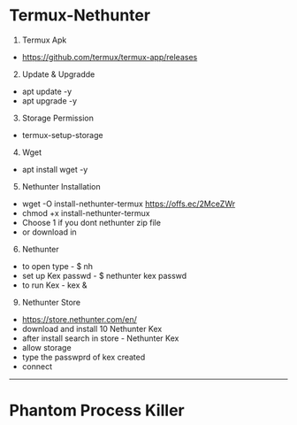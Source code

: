# Termux-Nethunter

1. Termux Apk
- https://github.com/termux/termux-app/releases
2. Update & Upgradde 
- apt update -y
- apt upgrade -y
3. Storage Permission
- termux-setup-storage
4. Wget
- apt install wget -y
5. Nethunter Installation
- wget -O install-nethunter-termux https://offs.ec/2MceZWr
- chmod +x install-nethunter-termux
- Choose 1 if you dont nethunter zip file 
- or download in 
6. Nethunter 
- to open type - $ nh
- set up Kex passwd - $ nethunter kex passwd
- to run Kex - kex &
9. Nethunter Store 
- https://store.nethunter.com/en/
- download and install 
10 Nethunter Kex 
- after install search in store - Nethunter Kex
- allow storage 
- type the passwprd of kex created 
- connect 
---
# Phantom Process Killer
